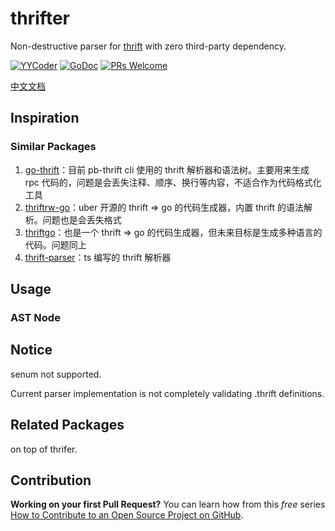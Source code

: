 # thrifter
Non-destructive parser for [thrift](https://thrift.apache.org/docs/types.html) with zero third-party dependency.

[![YYCoder](https://circleci.com/gh/YYCoder/thrifter.svg?style=svg)](https://app.circleci.com/pipelines/github/YYCoder/thrifter)
[![GoDoc](https://pkg.go.dev/badge/github.com/YYCoder/thrifter)](https://pkg.go.dev/github.com/YYCoder/thrifter)
[![PRs Welcome](https://img.shields.io/badge/PRs-welcome-brightgreen.svg?style=flat-square)](http://makeapullrequest.com)


[中文文档](./docs/cn.md)

## Inspiration

### Similar Packages
1. [go-thrift](https://github.com/samuel/go-thrift)：目前 pb-thrift cli 使用的 thrift 解析器和语法树。主要用来生成 rpc 代码的，问题是会丢失注释、顺序、换行等内容，不适合作为代码格式化工具
2. [thriftrw-go](https://github.com/thriftrw/thriftrw-go)：uber 开源的 thrift ⇒ go 的代码生成器，内置 thrift 的语法解析。问题也是会丢失格式
3. [thriftgo](https://github.com/cloudwego/thriftgo)：也是一个 thrift ⇒ go 的代码生成器，但未来目标是生成多种语言的代码。问题同上
4. [thrift-parser](https://github.com/creditkarma/thrift-parser)：ts 编写的 thrift 解析器

## Usage

### AST Node

## Notice
senum not supported.

Current parser implementation is not completely validating .thrift definitions.

## Related Packages
on top of thrifer.

## Contribution
**Working on your first Pull Request?** You can learn how from this *free* series [How to Contribute to an Open Source Project on GitHub](https://kcd.im/pull-request).